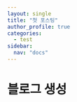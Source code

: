 ```yaml
---
layout: single
title: "첫 포스팅"
author_profile: true
categories:
  - test
sidebar:
  nav: "docs"
---
```


# 블로그 생성
